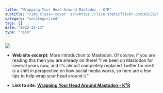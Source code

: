 ```yaml
---
title: "Wrapping Your Head Around Mastodon - K²R"
subtitle: "<img class='cover' src=https://live.staticflickr.com/65535/52482212691_270336daf0_m.jpg>"
category: "uncategorized"
tags: []
date: "2022-11-13"
type: "rain"
---
```

<img class="cover" src=https://live.staticflickr.com/65535/52482212691_270336daf0_m.jpg>



* **Web site excerpt:** More introduction to Mastodon. Of course, if you are reading this then you are already on there! "I've been on Mastodon for several years now, and it's almost completely replaced Twitter for me.It *is* a shift in perspective on how social media works, so here are a few tips to help wrap your head around it."

* **Link to site:** **[Wrapping Your Head Around Mastodon - K²R](https://hyperborea.org/journal/2022/11/mastodon-what/)**